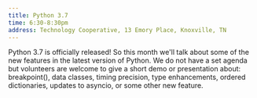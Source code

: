 ```yaml
---
title: Python 3.7
time: 6:30-8:30pm
address: Technology Cooperative, 13 Emory Place, Knoxville, TN
---
```


Python 3.7 is officially released! So this month we'll talk about some of the new features in the latest version of Python. We do not have a set agenda but volunteers are welcome to give a short demo or presentation about: breakpoint(), data classes, timing precision, type enhancements, ordered dictionaries, updates to asyncio, or some other new feature.
